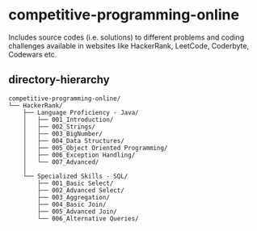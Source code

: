 # competitive-programming-online
Includes source codes (i.e. solutions) to different problems and coding challenges available in websites like HackerRank, LeetCode, Coderbyte, Codewars etc.


## directory-hierarchy
```text
competitive-programming-online/
└── HackerRank/
    ├── Language Proficiency - Java/
    │   ├── 001_Introduction/
    │   ├── 002_Strings/
    │   ├── 003_BigNumber/
    │   ├── 004_Data Structures/
    │   ├── 005_Object Oriented Programming/
    │   ├── 006_Exception Handling/
    │   └── 007_Advanced/
    │
    └── Specialized Skills - SQL/
        ├── 001_Basic Select/
        ├── 002_Advanced Select/
        ├── 003_Aggregation/
        ├── 004_Basic Join/
        ├── 005_Advanced Join/
        └── 006_Alternative Queries/
```
